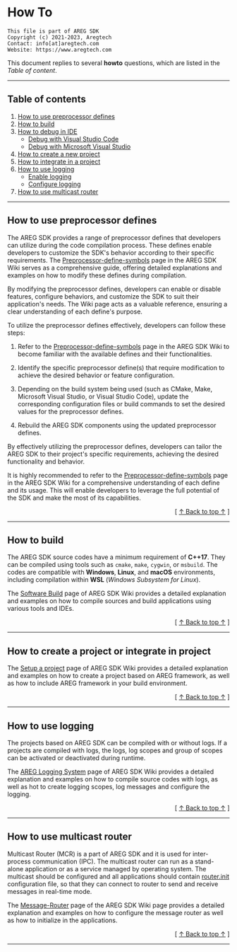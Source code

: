 ﻿
# How To
```
This file is part of AREG SDK
Copyright (c) 2021-2023, Aregtech
Contact: info[at]aregtech.com
Website: https://www.aregtech.com
```

This document replies to several **howto** questions, which are listed in the _Table of content_.

---

## Table of contents

1. [How to use preprocessor defines](#how-to-use-preprocessor-defines)
2. [How to build](#how-to-build)
3. [How to debug in IDE](#how-to-debug-in-ide)
    - [Debug with Visual Studio Code](#debug-with-visual-studio-code)
    - [Debug with Microsoft Visual Studio](#debug-with-microsoft-visual-studio)
4. [How to create a new project](#how-to-create-a-new-project)
5. [How to integrate in a project](#how-to-integrate-in-a-project)
6. [How to use logging](#how-to-use-logging)
    - [Enable logging](#enable-logging)
    - [Configure logging](#configure-logging)
7. [How to use multicast router](#how-to-use-multicast-router)

---

## How to use preprocessor defines

The AREG SDK provides a range of preprocessor defines that developers can utilize during the code compilation process. These defines enable developers to customize the SDK's behavior according to their specific requirements. The [Preprocessor-define-symbols](https://github.com/aregtech/areg-sdk/wiki/02.-Preprocessor-define-symbols) page in the AREG SDK Wiki serves as a comprehensive guide, offering detailed explanations and examples on how to modify these defines during compilation.

By modifying the preprocessor defines, developers can enable or disable features, configure behaviors, and customize the SDK to suit their application's needs. The Wiki page acts as a valuable reference, ensuring a clear understanding of each define's purpose.

To utilize the preprocessor defines effectively, developers can follow these steps:

1. Refer to the [Preprocessor-define-symbols](https://github.com/aregtech/areg-sdk/wiki/02.-Preprocessor-define-symbols) page in the AREG SDK Wiki to become familiar with the available defines and their functionalities.

2. Identify the specific preprocessor define(s) that require modification to achieve the desired behavior or feature configuration.

3. Depending on the build system being used (such as CMake, Make, Microsoft Visual Studio, or Visual Studio Code), update the corresponding configuration files or build commands to set the desired values for the preprocessor defines.

4. Rebuild the AREG SDK components using the updated preprocessor defines.

By effectively utilizing the preprocessor defines, developers can tailor the AREG SDK to their project's specific requirements, achieving the desired functionality and behavior.

It is highly recommended to refer to the [Preprocessor-define-symbols](https://github.com/aregtech/areg-sdk/wiki/02.-Preprocessor-define-symbols) page in the AREG SDK Wiki for a comprehensive understanding of each define and its usage. This will enable developers to leverage the full potential of the SDK and make the most of its capabilities.

<div align="right">[ <a href="#table-of-contents">↑ Back to top ↑</a> ]</div>

---

## How to build

The AREG SDK source codes have a minimum requirement of **C++17**. They can be compiled using tools such as `cmake`, `make`, `cygwin`, or `msbuild`. The codes are compatible with **Windows**, **Linux**, and **macOS** environments, including compilation within **WSL** (_Windows Subsystem for Linux_).

The [Software Build](https://github.com/aregtech/areg-sdk/wiki/03.-Software-build) page of AREG SDK Wiki provides a detailed explanation and examples on how to compile sources and build applications using various tools and IDEs.

<div align="right">[ <a href="#table-of-contents">↑ Back to top ↑</a> ]</div>

---

## How to create a project or integrate in project

The [Setup a project](https://github.com/aregtech/areg-sdk/wiki/08.-Setup-a-project) page of AREG SDK Wiki provides a detailed explanation and examples on how to create a project based on AREG framework, as well as how to include AREG framework in your build environment.

<div align="right">[ <a href="#table-of-contents">↑ Back to top ↑</a> ]</div>

---

## How to use logging

The projects based on AREG SDK can be compiled with or without logs. If a projects are compiled with logs, the logs, log scopes and group of scopes can be activated or deactivated during runtime.

The [AREG Logging System](https://github.com/aregtech/areg-sdk/wiki/05.-AREG-Logging-System) page of AREG SDK Wiki provides a detailed explanation and examples on how to compile source codes with logs, as well as hot to create logging scopes, log messages and configure the logging.

<div align="right">[ <a href="#table-of-contents">↑ Back to top ↑</a> ]</div>

---

## How to use multicast router

Multicast Router (MCR) is a part of AREG SDK and it is used for inter-process communication (IPC). The multicast router can run as a stand-alone application or as a service managed by operating system. The multicast should be configured and all applications should contain [router.init](https://github.com/aregtech/areg-sdk/blob/master/framework/areg/resources/router.init) configuration file, so that they can connect to router to send and receive messages in real-time mode.

The [Message-Router](https://github.com/aregtech/areg-sdk/wiki/06.-Message-Router) page of the AREG SDK Wiki page provides a detailed explanation and examples on how to configure the message router as well as how to initialize in the applications.

<div align="right">[ <a href="#table-of-contents">↑ Back to top ↑</a> ]</div>

---
